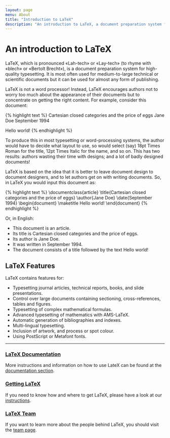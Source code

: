 ```yaml
---
layout: page
menu: About
title: "Introduction to LaTeX"
description: "An introduction to LaTeX, a document preparation system for high-quality typesetting. About the LaTeX project."
---
```


# An introduction to LaTeX

LaTeX, which is pronounced «Lah-tech» or «Lay-tech» (to rhyme with «blech» or «Bertolt Brecht»), is a document preparation system for high-quality typesetting. It is most often used for medium-to-large technical or scientific documents but it can be used for almost any form of publishing.

LaTeX is not a word processor! Instead, LaTeX encourages authors not to worry too much about the appearance of their documents but to concentrate on getting the right content. For example, consider this document: 


{% highlight text %}
Cartesian closed categories and the price of eggs
Jane Doe
September 1994

Hello world!
{% endhighlight %}

To produce this in most typesetting or word-processing systems, the author would have to decide what layout to use, so would select (say) 18pt Times Roman for the title, 12pt Times Italic for the name, and so on. This has two results: authors wasting their time with designs; and a lot of badly designed documents!

LaTeX is based on the idea that it is better to leave document design to document designers, and to let authors get on with writing documents. So, in LaTeX you would input this document as:

{% highlight text %}
\documentclass{article}
\title{Cartesian closed categories and the price of eggs}
\author{Jane Doe}
\date{September 1994}
\begin{document}
   \maketitle
   Hello world!
\end{document}
{% endhighlight %}

Or, in English: 

+ This document is an article.
+ Its title is Cartesian closed categories and the price of eggs.
+ Its author is Jane Doe.
+ It was written in September 1994.
+ The document consists of a title followed by the text Hello world!

## LaTeX Features

LaTeX contains features for: 

+ Typesetting journal articles, technical reports, books, and slide presentations.
+ Control over large documents containing sectioning, cross-references, tables and figures.
+ Typesetting of complex mathematical formulas.
+ Advanced typesetting of mathematics with AMS-LaTeX.
+ Automatic generation of bibliographies and indexes.
+ Multi-lingual typesetting.
+ Inclusion of artwork, and process or spot colour.
+ Using PostScript or Metafont fonts.

***

<div class="row">
  <section class="col cell1of3">
    <h3><a href="{{ "/help/documentation" | prepend: site.baseurl }}">LaTeX Documentation</a></h3>
    <p>More instructions and information on how to use LateX can be found at the <a href="{{ "/help/documentation/" | prepend: site.baseurl }}">documentation section</a>.</p>
  </section>
  <section class="col cell1of3">
    <h3><a href="{{ "/get/" | prepend: site.baseurl }}">Getting LaTeX</a></h3>
    <p>If you need to know how and where to get LaTeX, please have a look at our <a href="{{ "/get/" | prepend: site.baseurl }}">instructions</a>.</p>
  </section>
  <section class="col cell1of3">
    <h3><a href="{{ "/about/team/" | prepend: site.baseurl }}">LaTeX Team</a></h3>
    <p>If you want to learn more about the people behind LaTeX, you should visit the <a href="{{ "/about/team/" | prepend: site.baseurl }}">team page</a>.</p>
  </section>
</div>
